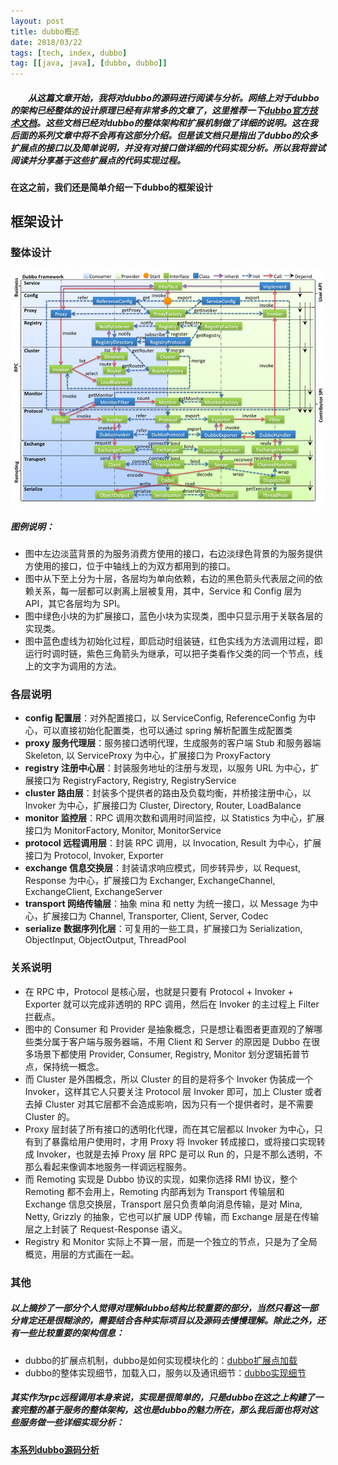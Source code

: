 ```yaml
---
layout: post
title: dubbo概述
date: 2018/03/22
tags: [tech, index, dubbo]
tag: [[java, java], [dubbo, dubbo]]
---
```


##### 　　从这篇文章开始，我将对dubbo的源码进行阅读与分析。网络上对于dubbo的架构已经整体的设计原理已经有非常多的文章了，这里推荐一下[dubbo官方技术文档](http://dubbo.io/books/dubbo-dev-book/)。这些文档已经对dubbo的整体架构和扩展机制做了详细的说明。这在我后面的系列文章中将不会再有这部分介绍。但是该文档只是指出了dubbo的众多扩展点的接口以及简单说明，并没有对接口做详细的代码实现分析。所以我将尝试阅读并分享基于这些扩展点的代码实现过程。

<!--more-->

#### 在这之前，我们还是简单介绍一下dubbo的框架设计

## 框架设计
### 整体设计
![](/img/note/dubbo/dubbo-framework.jpg)

##### 图例说明：
* 图中左边淡蓝背景的为服务消费方使用的接口，右边淡绿色背景的为服务提供方使用的接口，位于中轴线上的为双方都用到的接口。
* 图中从下至上分为十层，各层均为单向依赖，右边的黑色箭头代表层之间的依赖关系，每一层都可以剥离上层被复用，其中，Service 和 Config 层为 API，其它各层均为 SPI。
* 图中绿色小块的为扩展接口，蓝色小块为实现类，图中只显示用于关联各层的实现类。
* 图中蓝色虚线为初始化过程，即启动时组装链，红色实线为方法调用过程，即运行时调时链，紫色三角箭头为继承，可以把子类看作父类的同一个节点，线上的文字为调用的方法。

### 各层说明
* **config 配置层**：对外配置接口，以 ServiceConfig, ReferenceConfig 为中心，可以直接初始化配置类，也可以通过 spring 解析配置生成配置类
* **proxy 服务代理层**：服务接口透明代理，生成服务的客户端 Stub 和服务器端 Skeleton, 以 ServiceProxy 为中心，扩展接口为 ProxyFactory
* **registry 注册中心层**：封装服务地址的注册与发现，以服务 URL 为中心，扩展接口为 RegistryFactory, Registry, RegistryService
* **cluster 路由层**：封装多个提供者的路由及负载均衡，并桥接注册中心，以 Invoker 为中心，扩展接口为 Cluster, Directory, Router, LoadBalance
* **monitor 监控层**：RPC 调用次数和调用时间监控，以 Statistics 为中心，扩展接口为 MonitorFactory, Monitor, MonitorService
* **protocol 远程调用层**：封装 RPC 调用，以 Invocation, Result 为中心，扩展接口为 Protocol, Invoker, Exporter
* **exchange 信息交换层**：封装请求响应模式，同步转异步，以 Request, Response 为中心，扩展接口为 Exchanger, ExchangeChannel, ExchangeClient, ExchangeServer
* **transport 网络传输层**：抽象 mina 和 netty 为统一接口，以 Message 为中心，扩展接口为 Channel, Transporter, Client, Server, Codec
* **serialize 数据序列化层**：可复用的一些工具，扩展接口为 Serialization, ObjectInput, ObjectOutput, ThreadPool

### 关系说明
* 在 RPC 中，Protocol 是核心层，也就是只要有 Protocol + Invoker + Exporter 就可以完成非透明的 RPC 调用，然后在 Invoker 的主过程上 Filter 拦截点。
* 图中的 Consumer 和 Provider 是抽象概念，只是想让看图者更直观的了解哪些类分属于客户端与服务器端，不用 Client 和 Server 的原因是 Dubbo 在很多场景下都使用 Provider, Consumer, Registry, Monitor 划分逻辑拓普节点，保持统一概念。
* 而 Cluster 是外围概念，所以 Cluster 的目的是将多个 Invoker 伪装成一个 Invoker，这样其它人只要关注 Protocol 层 Invoker 即可，加上 Cluster 或者去掉 Cluster 对其它层都不会造成影响，因为只有一个提供者时，是不需要 Cluster 的。
* Proxy 层封装了所有接口的透明化代理，而在其它层都以 Invoker 为中心，只有到了暴露给用户使用时，才用 Proxy 将 Invoker 转成接口，或将接口实现转成 Invoker，也就是去掉 Proxy 层 RPC 是可以 Run 的，只是不那么透明，不那么看起来像调本地服务一样调远程服务。
* 而 Remoting 实现是 Dubbo 协议的实现，如果你选择 RMI 协议，整个 Remoting 都不会用上，Remoting 内部再划为 Transport 传输层和 Exchange 信息交换层，Transport 层只负责单向消息传输，是对 Mina, Netty, Grizzly 的抽象，它也可以扩展 UDP 传输，而 Exchange 层是在传输层之上封装了 Request-Response 语义。
* Registry 和 Monitor 实际上不算一层，而是一个独立的节点，只是为了全局概览，用层的方式画在一起。

### 其他
##### 以上摘抄了一部分个人觉得对理解dubbo结构比较重要的部分，当然只看这一部分肯定还是很糊涂的，需要结合各种实际项目以及源码去慢慢理解。除此之外，还有一些比较重要的架构信息：
* dubbo的扩展点机制，dubbo是如何实现模块化的：[dubbo扩展点加载](http://dubbo.io/books/dubbo-dev-book/SPI.html)
* dubbo的整体实现细节，加载入口，服务以及通讯细节：[dubbo实现细节](http://dubbo.io/books/dubbo-dev-book/implementation.html)

##### 其实作为rpc远程调用本身来说，实现是很简单的，只是dubbo在这之上构建了一套完整的基于服务的整体架构，这也是dubbo的魅力所在，那么我后面也将对这些服务做一些详细实现分析：
#### [本系列dubbo源码分析](https://winx402.github.io/tags/dubbo/)
